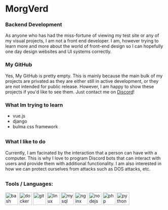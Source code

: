 # MorgVerd
### Backend Development
As anyone who has had the miss-fortune of viewing my test site or any of my visual projects, I am not a front end developer. I am, however trying to learn more and more about the world of front-end design so I can hopefully one day design websites and UI systems correctly.
### My GitHub
Yes, My GitHub is pretty empty. This is mainly because the main bulk of my projects are privated as they are either still in active development, or they are not intended for public release. However, I am happy to show these projects if you'd like to see them. Just contact me on [Discord](https://morgverd.xyz/?r=discord)!
### What Im trying to learn
- vue.js 
- django
- bulma css framework
##
### What I like to do
Currently, I am facinated by the interaction that a person can have with a computer. This is why I love to program Discord bots that can interact with users and provide them with additional functionality. I am also interested in how we can protect ourselves from attacks such as DOS attacks, etc.
##
### Tools / Languages:
<p align="left"><img src="https://www.vectorlogo.zone/logos/gnu_bash/gnu_bash-icon.svg" alt="bash" width="40" height="40"/> <img src="https://devicons.github.io/devicon/devicon.git/icons/docker/docker-original-wordmark.svg" alt="docker" width="40" height="40"/> <img src="https://www.vectorlogo.zone/logos/git-scm/git-scm-icon.svg" alt="git" width="40" height="40"/> <img src="https://devicons.github.io/devicon/devicon.git/icons/linux/linux-original.svg" alt="linux" width="40" height="40"/> <img src="https://devicons.github.io/devicon/devicon.git/icons/mysql/mysql-original-wordmark.svg" alt="mysql" width="40" height="40"/> <img src="https://devicons.github.io/devicon/devicon.git/icons/nginx/nginx-original.svg" alt="nginx" width="40" height="40"/> <img src="https://devicons.github.io/devicon/devicon.git/icons/nodejs/nodejs-original-wordmark.svg" alt="nodejs" width="40" height="40"/> <img src="https://devicons.github.io/devicon/devicon.git/icons/php/php-original.svg" alt="php" width="40" height="40"/> <img src="https://devicons.github.io/devicon/devicon.git/icons/python/python-original.svg" alt="python" width="40" height="40"/></p>

